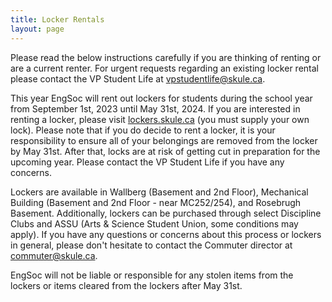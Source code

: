 ```yaml
---
title: Locker Rentals
layout: page
---
```


Please read the below instructions carefully if you are thinking of renting or are a current renter. For urgent requests regarding an existing locker rental please contact the VP Student Life at [vpstudentlife@skule.ca](mailto:vpstudentlife@skule.ca).

This year EngSoc will rent out lockers for students during the school year from September 1st, 2023 until May 31st, 2024. If you are interested in renting a locker, please visit [lockers.skule.ca](https://lockers.skule.ca) (you must supply your own lock). Please note that if you do decide to rent a locker, it is your responsibility to ensure all of your belongings are removed from the locker by May 31st. After that, locks are at risk of getting cut in preparation for the upcoming year. Please contact the VP Student Life if you have any concerns.

Lockers are available in Wallberg (Basement and 2nd Floor), Mechanical Building (Basement and 2nd Floor - near MC252/254), and Rosebrugh Basement. Additionally, lockers can be purchased through select Discipline Clubs and ASSU (Arts & Science Student Union, some conditions may apply). If you have any questions or concerns about this process or lockers in general, please don't hesitate to contact the Commuter director at [commuter@skule.ca](mailto:commuter@skule.ca).

EngSoc will not be liable or responsible for any stolen items from the lockers or items cleared from the lockers after May 31st. 